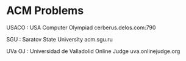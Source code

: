 ACM Problems
============
USACO : USA Computer Olympiad
cerberus.delos.com:790

SGU : Saratov State University
acm.sgu.ru

UVa OJ : Universidad de Valladolid Online Judge
uva.onlinejudge.org
